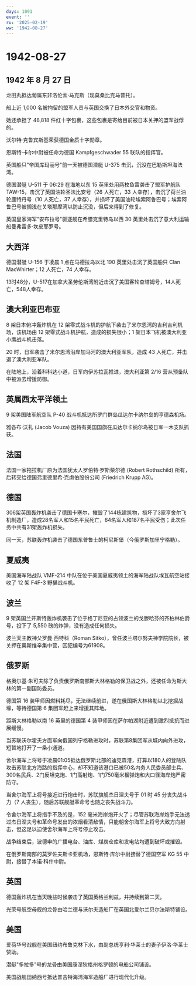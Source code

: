 ```yaml
---
days: 1091
event: ''
ru: '2025-02-19'
ww: '1942-08-27'
---
```


# 1942-08-27

## 1942 年 8 月 27 日

龙田丸抵达葡属东非洛伦索·马克斯（现莫桑比克马普托）。

船上近 1,000 名被拘留的盟军人员与英国交换了日本外交官和物资。

她还承担了 48,818
件红十字包裹，这些包裹是寄给目前被日本关押的盟军战俘的。

沃尔特·克鲁宾斯基荣获德国金质十字勋章。

恩斯特·卡尔中尉被任命为德国 Kampfgeschwader 55 联队的指挥官。

英国船只"帝国库玛丽号"前一天被德国潜艇 U-375
击沉，沉没在巴勒斯坦海法湾。

德国潜艇 U-511 于 06:29 在海地以东 15 英里处用两枚鱼雷袭击了盟军护航队
TAW-15，击沉了英国油轮圣法比安号（26 人死亡，33
人幸存），击沉了荷兰油轮鹿特丹号（10 人死亡，37
人幸存），并损坏了美国油轮埃索阿鲁巴号；埃索阿鲁巴号被搁浅在关塔那摩湾以防止沉没，但后来得到了修复。

英国皇家海军"安布拉号"驱逐舰在希腊克里特岛以西 30
英里处击沉了意大利运输船曼弗雷多·坎皮耶罗号。

## 大西洋

德国潜艇 U-156 于凌晨 1 点在马德拉岛以北 190 英里处击沉了英国船只 Clan
MacWhirter；12 人死亡，74 人幸存。

13时48分，U-517在加拿大圣劳伦斯湾附近击沉了美国客轮查塔姆号，14人死亡，548人幸存。

## 澳大利亚巴布亚

8 架日本俯冲轰炸机在 12
架零式战斗机的护航下袭击了米尔恩湾的吉利吉利机场，该机场由 12
架零式战斗机护航，造成的损失很小；1 架日本飞机被澳大利亚小鹰战斗机击落。

20 时，日军袭击了米尔恩湾沿岸加马河的澳大利亚军队，造成 43
人死亡，并击退了澳大利亚军队。

在陆地上，沿着科科达小道，日军向伊苏拉瓦推进，澳大利亚第 2/16
营从预备队中被派去增援防御。

## 英属西太平洋领土

9 架美国陆军航空队 P-40 战斗机抵达所罗门群岛瓜达尔卡纳尔岛的亨德森机场。

雅各布·沃扎 (Jacob Vouza)
因持有美国国旗在瓜达尔卡纳尔岛被日军一木支队抓获。

## 法国

法国一家拖拉机厂原为法国犹太人罗伯特·罗斯柴尔德 (Robert Rothschild)
所有，后转交给德国弗里德里希·克虏伯股份公司 (Friedrich Krupp AG)。

## 德国

306架英国轰炸机袭击了德国卡塞尔，摧毁了144栋建筑物，损坏了3家亨舍尔飞机制造厂，造成28名军人和15名平民死亡，64名军人和187名平民受伤；此次任务中共有31架轰炸机损失。

同一天，苏联轰炸机袭击了德国东普鲁士的柯尼斯堡（今俄罗斯加里宁格勒）。

## 夏威夷

美国海军陆战队 VMF-214
中队在位于美国夏威夷领土的海军陆战队埃瓦航空站接收了 12 架 F4F-3
野猫战斗机。

## 波兰

9
架英国兰开斯特轰炸机袭击了位于格丁尼亚的占领波兰的戈滕哈芬的齐柏林伯爵号，投下了
5,550 磅的炸弹，没有造成任何损失。

波兰天主教神父罗曼·西特科（Roman
Sitko），曾任波兰塔尔努夫神学院院长，被关押在奥斯维辛集中营，囚犯编号为61908。

## 俄罗斯

格奥尔基·朱可夫除了负责俄罗斯南部斯大林格勒的保卫战之外，还被任命为斯大林的第一副国防委员。

德国第 16
装甲师因燃料耗尽，无法继续前进，遂在俄国斯大林格勒以北挖掘战壕，等待德国第
6 集团军赶上来增援其阵地。

距斯大林格勒以南 16 英里的德国第 4
装甲师因在萨尔帕湖附近遭到激烈抵抗而进展缓慢。

当苏联沃尔霍夫方面军向俄国列宁格勒进攻时，苏联第8集团军从城内向外进攻，短暂地打开了一条小通道。

舍尔海军上将号于凌晨01:05抵达俄罗斯北部的迪克森港，打算以180人的登陆队攻击苏联北方海路的指挥中心，却不知道该港口已被50名内务人民委员部士兵、300名民兵、2门反坦克炮、1门高射炮、1门750毫米榴弹炮和大口径海岸炮严密防守。

当舍尔海军上将号接近进行炮击时，苏联旗舰杰日涅夫号于 01 时 45
分丧失战斗力（7 人丧生），随后苏联舰艇革命号也随之丧失战斗力。

令舍尔海军上将措手不及的是，152
毫米海岸炮开火了；尽管苏联海岸炮手无法透过杰日涅夫号和革命号发出的浓烟看清敌情，只能朝舍尔海军上将号大致方向射击，但这足以迫使舍尔海军上将号停止攻击。

战争结束后，波德申的广播电台、油库、煤炭仓库和发电站均遭到破坏或摧毁。

在俄罗斯南部的莫罗佐夫斯卡亚机场，恩斯特·库尔中尉接替了德国空军 KG 55
中尉，接替了本诺·科什中尉。

## 英国

德国轰炸机在当天晚些时候袭击了英国英格兰利兹，并持续到第二天。

光荣号航空母舰的龙骨由哈兰德与沃尔夫造船厂在英国北爱尔兰贝尔法斯特铺设。

## 美国

爱荷华号战舰在美国纽约布鲁克林下水，由副总统亨利·华莱士的妻子伊洛·华莱士赞助。

潜艇"多拉多"号的龙骨由美国康涅狄格州格罗顿的电船公司铺设。

美国战舰田纳西号抵达普吉特海湾海军造船厂进行现代化升级。